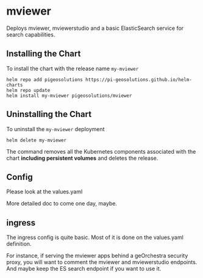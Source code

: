 # mviewer 

Deploys mviewer, mviewerstudio and a basic ElasticSearch service for search capabilities.

## Installing the Chart

To install the chart with the release name `my-mviewer`

```console
helm repo add pigeosolutions https://pi-geosolutions.github.io/helm-charts
helm repo update
helm install my-mviewer pigeosolutions/mviewer
```

## Uninstalling the Chart

To uninstall the `my-mviewer` deployment

```console
helm delete my-mviewer
```

The command removes all the Kubernetes components associated with the chart **including persistent volumes** and deletes the release.
## Config
Please look at the values.yaml

More detailed doc to come one day, maybe.

## ingress
The ingress config is quite basic. Most of it is done on the values.yaml definition. 

For instance, if serving the mviewer apps behind a geOrchestra security proxy, you will want to comment the mviewer and mviewerstudio endpoints. And maybe keep the ES search endpoint if you want to use it.